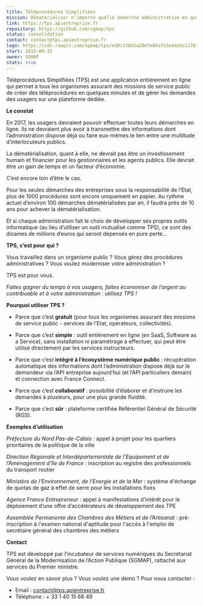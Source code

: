 ```yaml
---
title: Téléprocédures Simplifiées
mission: Dématérialiser n’importe quelle démarche administrative en quelques minutes
link: https://tps.apientreprise.fr
repository: https://github.com/sgmap/tps
status: consolidation
contact: contact@tps.apientreprise.fr
logo: https://cdn.rawgit.com/sgmap/tps/e10c218d3a20e7e86afd3a4da5e1176772365c3d/app/assets/images/logos/logo-tps.png
start: 2015-09-15
owner: SGMAP
stats: true
---
```


Téléprocédures Simplifiées (TPS) est une application entièrement en ligne qui permet à tous les organismes assurant des missions de service public de créer des téléprocédures en quelques minutes et de gérer les demandes des usagers sur une plateforme dédiée.

**Le constat**

En 2017, les usagers devraient pouvoir effectuer toutes leurs démarches en ligne. Ils ne devraient plus avoir à transmettre des informations dont l’administration dispose déjà ou faire eux-mêmes le lien entre une multitude d’interlocuteurs publics.

La dématérialisation, quant à elle, ne devrait pas être un investissement humain et financier pour les gestionnaires et les agents publics. Elle devrait être un gain de temps et un facteur d’économie.

C’est encore loin d’être le cas.

Pour les seules démarches des entreprises sous la responsabilité de l’Etat, plus de 1000 procédures sont encore uniquement en papier. Au rythme actuel d’environ 100 démarches dématérialisées par an, il faudra près de 10 ans pour achever la dématérialisation.

Et si chaque administration fait le choix de développer ses propres outils informatique (au lieu d’utiliser un outil mutualisé comme TPS), ce sont des dizaines de millions d’euros qui seront dépensés en pure perte...

**TPS, c’est pour qui ?**

Vous travaillez dans un organisme public ? Vous gérez des procédures administratives ? Vous voulez moderniser votre administration ?

TPS est pour vous.

*Faites gagner du temps à vos usagers, faites économiser de l’argent au contribuable et à votre administration : utilisez TPS !*

**Pourquoi utiliser TPS ?**

- Parce que c’est **gratuit** (pour tous les organismes assurant des missions de service public - services de l’Etat, opérateurs, collectivités).

- Parce que c’est **simple** : outil entièrement en ligne (en SaaS, Software as a Service), sans installation ni paramétrage à effectuer, qui peut être utilisé directement par les services instructeurs.

- Parce que c’est **intégré à l’écosystème numérique public** : récupération automatique des informations dont l’administration dispose déjà sur le demandeur via l’API entreprise aujourd’hui (et l’API particuliers demain) et connection avec France Connect.

- Parce que c’est **collaboratif** : possibilité d’élaborer et d’instruire les demandes à plusieurs, pour une plus grande fluidité.

- Parce que c’est **sûr** : plateforme certifiée Référentiel Général de Sécurité (RGS).

**Exemples d’utilisation**

*Préfecture du Nord Pas-de-Calais* : appel à projet pour les quartiers prioritaires de la politique de la ville

*Direction Régionale et Interdépartementale de l’Equipement et de l’Aménagement d’Ile de France* : inscription au registre des professionnels du transport routier

*Ministère de l’Environnement, de l’Energie et de la Mer* : système d'échange de quotas de gaz à effet de serre pour les installations fixes

*Agence France Entrepreneur* : appel à manifestations d’intérêt pour le déploiement d’une offre d’accélérateurs de développement des TPE

*Assemblée Permanente des Chambres des Métiers et de l’Artisanat* : pré-inscription à l'examen national d'aptitude pour l'accès à l'emploi de secrétaire général des chambres des métiers

**Contact**

TPS est développé par l’incubateur de services numériques du Secrétariat Général de la Modernisation de l’Action Publique (SGMAP), rattaché aux services du Premier ministre.

Vous voulez en savoir plus ? Vous voulez une démo ? Pour nous contacter :
- Email : contact@tps.apientreprise.fr
- Téléphone : + 33 1 40 15 68 49
